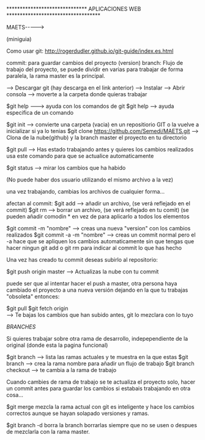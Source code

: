 ****************************** APLICACIONES WEB ***********************************


MAETS----->


(miniguia)

Como usar git:  http://rogerdudler.github.io/git-guide/index.es.html

commit: para  guardar cambios del proyecto (version)
branch: Flujo de trabajo del proyecto, se puede dividir en varias para trabajar de forma paralela, la rama master es la                 principal.


--> Descargar git (hay descarga en el link anterior)
--> Instalar
--> Abrir consola
--> moverte a la carpeta donde quieras trabajar



$git help ---> ayuda con los comandos de git
$git help <comando> --> ayuda especifica de un comando

$git init --> convierte una carpeta (vacia) en un repositiorio GIT o la vuelve a inicializar si ya lo tenias
$git clone https://github.com/Semedi/MAETS.git  --> Clona de la nube(github) y la branch master el proyecto en tu directorio

$git pull --> Has estado trabajando antes y quieres los cambios realizados
             usa este comando para que se actualice automaticamente

$git status --> mirar los cambios que ha habido

(No puede haber dos usuario utilizando el mismo archivo a la vez)

una vez trabajando, cambias los archivos de cualquier forma...

afectan al commit:
$git add <archivo> --> añadir un archivo, (se verá reflejado en el commit)
$git  rm <archivo> --> borrar un archivo, (se verá reflejado en tu comit)
   (se pueden añadir comodin * en vez de <archivo> para aplicarlo a todos los elementos
   
$git commit -m "nombre" --> creas una nueva "version" con los cambios realizados
$git commit -a -m "nombre" --> creas un commit normal pero el -a hace que se apliquen los cambios automaticamente
                              sin que tengas que hacer ningun git add o git rm para indicar al commit lo que has hecho
                              

Una vez has creado tu commit deseas subirlo al repositorio:

$git push origin master --> Actualizas la nube con tu commit

puede ser que al intentar hacer el push a master, otra persona haya cambiado el proyecto a una nueva versión dejando en la que tu trabajas "obsoleta" entonces:

$git pull
$git fetch origin   
  --> Te bajas los cambios que han subido antes, git lo mezclara con lo tuyo
  
  
  

   
*BRANCHES*

Si quieres trabajar sobre otra rama de desarrollo, indepependiente de la original (donde esta la pagina funcional)

$git branch --> lista las ramas actuales y te muestra en la que estas
$git branch <nombre> --> crea la rama nombre para añadir un flujo de trabajo
$git branch checkout <nombre> --> te cambia a la rama de trabajo <nombre>

Cuando cambies de rama de trabajo se te actualiza el proyecto solo, hacer un commit antes para guardar los cambios si estabais trabajando en otra cosa...

$git merge <branch> mezcla la rama actual con <branch> git es inteligente y hace los cambios correctos aunque se hayan solapado versiones y ramas.

$git branch -d <nombre> borra la branch <nombre> borrarlas siempre que no se usen o despues de mezclarla con la rama master.






